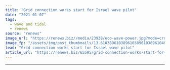 ```yaml
---
title: "Grid connection works start for Israel wave pilot"
date: "2021-01-07"
tags: 
  - wave and tidal
  - renews
source: "renews"
image_url: "https://renews.biz//media/23938/eco-wave-power.jpg?mode=crop&width=770&heightratio=0.6103896103896103896103896104&slimmage=true"
image_fp: "/assets/img/post_thumbnails/13.6103896103896103896103896104&slimmage=true"
lead: "Grid connection works start for Israel wave pilot"
article_url: "https://renews.biz/65595/grid-connection-works-start-for-israel-wave-pilot/"
---
```


---
